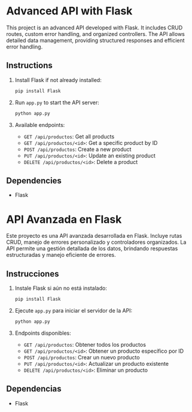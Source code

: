 # Advanced API with Flask

This project is an advanced API developed with Flask. It includes CRUD routes, custom error handling, and organized controllers. The API allows detailed data management, providing structured responses and efficient error handling.

## Instructions

1. Install Flask if not already installed:
   ```bash
   pip install Flask
   ```

2. Run `app.py` to start the API server:
   ```bash
   python app.py
   ```

3. Available endpoints:
   - `GET /api/productos`: Get all products
   - `GET /api/productos/<id>`: Get a specific product by ID
   - `POST /api/productos`: Create a new product
   - `PUT /api/productos/<id>`: Update an existing product
   - `DELETE /api/productos/<id>`: Delete a product

## Dependencies
- Flask

# API Avanzada en Flask

Este proyecto es una API avanzada desarrollada en Flask. Incluye rutas CRUD, manejo de errores personalizado y controladores organizados. La API permite una gestión detallada de los datos, brindando respuestas estructuradas y manejo eficiente de errores.

## Instrucciones

1. Instale Flask si aún no está instalado:
   ```bash
   pip install Flask
   ```

2. Ejecute `app.py` para iniciar el servidor de la API:
   ```bash
   python app.py
   ```

3. Endpoints disponibles:
   - `GET /api/productos`: Obtener todos los productos
   - `GET /api/productos/<id>`: Obtener un producto específico por ID
   - `POST /api/productos`: Crear un nuevo producto
   - `PUT /api/productos/<id>`: Actualizar un producto existente
   - `DELETE /api/productos/<id>`: Eliminar un producto

## Dependencias
- Flask
